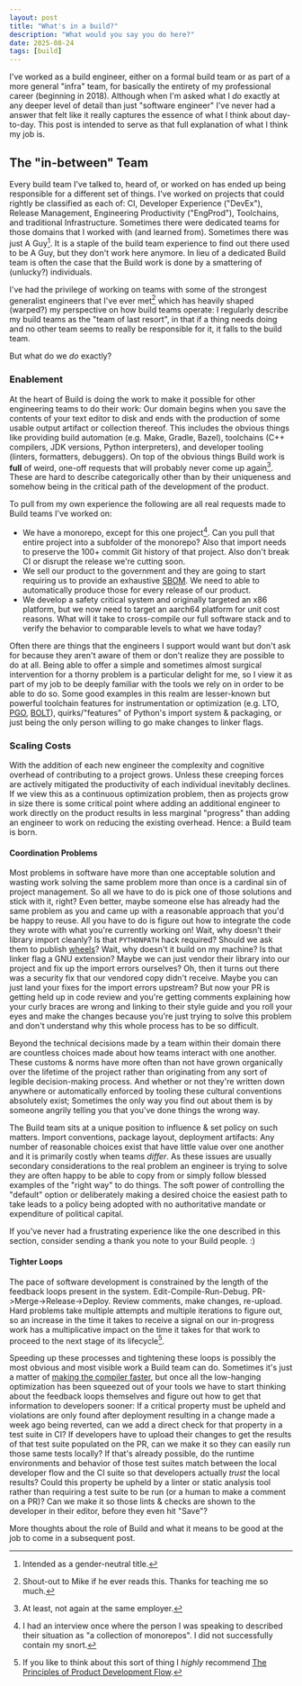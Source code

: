 ```yaml
---
layout: post
title: "What's in a build?"
description: "What would you say you do here?"
date: 2025-08-24
tags: [build]
---
```


I've worked as a build engineer, either on a formal build team or as part of a
more general "infra" team, for basically the entirety of my professional career
(beginning in 2018). Although when I'm asked what I _do_ exactly at any deeper
level of detail than just "software engineer" I've never had a answer that felt
like it really captures the essence of what I think about day-to-day. This post
is intended to serve as that full explanation of what I think my job is.

## The "in-between" Team

Every build team I've talked to, heard of, or worked on has ended up being
responsible for a different set of things. I've worked on projects that could
rightly be classified as each of: CI, Developer Experience ("DevEx"), Release
Management, Engineering Productivity ("EngProd"), Toolchains, and traditional
Infrastructure. Sometimes there were dedicated teams for those domains that I
worked with (and learned from). Sometimes there was just A Guy[^guy]. It is a
staple of the build team experience to find out there used to be A Guy, but they
don't work here anymore. In lieu of a dedicated Build team is often the case
that the Build work is done by a smattering of (unlucky?) individuals.

I've had the privilege of working on teams with some of the strongest generalist
engineers that I've ever met[^mike] which has heavily shaped (warped?) my
perspective on how build teams operate: I regularly describe my build teams as
the "team of last resort", in that if a thing needs doing and no other team seems
to really be responsible for it, it falls to the build team.

But what do we _do_ exactly?

### Enablement

At the heart of Build is doing the work to make it possible for other
engineering teams to do their work: Our domain begins when you save the contents
of your text editor to disk and ends with the production of some usable output
artifact or collection thereof. This includes the obvious things like providing
build automation (e.g. Make, Gradle, Bazel), toolchains (C++ compilers, JDK
versions, Python interpreters), and developer tooling (linters, formatters,
debuggers). On top of the obvious things Build work is **full** of weird,
one-off requests that will probably never come up again[^weird]. These are hard
to describe categorically other than by their uniqueness and somehow being in
the critical path of the development of the product.

To pull from my own experience the following are all real requests made to
Build teams I've worked on:

- We have a monorepo, except for this one project[^snort]. Can you pull that
  entire project into a subfolder of the monorepo? Also that import needs to
  preserve the 100+ commit Git history of that project. Also don't break CI or
  disrupt the release we're cutting soon.
- We sell our product to the government and they are going to start requiring us
  to provide an exhaustive
  [SBOM](https://www.cisa.gov/topics/cyber-threats-and-advisories/sbom/sbomresourceslibrary).
  We need to able to automatically produce those for every release of our
  product.
- We develop a safety critical system and originally targeted an x86 platform,
  but we now need to target an aarch64 platform for unit cost reasons. What will
  it take to cross-compile our full software stack and to verify the behavior to
  comparable levels to what we have today?

Often there are things that the engineers I support would want but don't ask for
because they aren't aware of them or don't realize they are possible to do at
all. Being able to offer a simple and sometimes almost surgical intervention for
a thorny problem is a particular delight for me, so I view it as part of my job
to be deeply familiar with the tools we rely on in order to be able to do so.
Some good examples in this realm are lesser-known but powerful toolchain
features for instrumentation or optimization (e.g. LTO,
[PGO](https://aaupov.github.io/blog/2023/07/09/pgo),
[BOLT](https://github.com/llvm/llvm-project/blob/main/bolt/README.md)),
quirks/"features" of Python's import system & packaging, or just being the only
person willing to go make changes to linker flags.

### Scaling Costs

With the addition of each new engineer the complexity and cognitive overhead of
contributing to a project grows. Unless these creeping forces are actively
mitigated the productivity of each individual inevitably declines. If we view
this as a continuous optimization problem, then as projects grow in size there
is some critical point where adding an additional engineer to work directly on
the product results in less marginal "progress" than adding an engineer to work
on reducing the existing overhead. Hence: a Build team is born.

#### Coordination Problems

Most problems in software have more than one acceptable solution and wasting
work solving the same problem more than once is a cardinal sin of project
management. So all we have to do is pick one of those solutions and stick with
it, right? Even better, maybe someone else has already had the same problem as
you and came up with a reasonable approach that you'd be happy to reuse. All you
have to do is figure out how to integrate the code they wrote with what you're
currently working on! Wait, why doesn't their library import cleanly? Is that
`PYTHONPATH` hack required? Should we ask them to publish
[wheels](https://stackoverflow.com/questions/38547651/what-are-wheels-used-for-and-why-are-they-helpful-in-the-context-of-installing)?
Wait, why doesn't it build on my machine? Is that linker flag a GNU extension?
Maybe we can just vendor their library into our project and fix up the import
errors ourselves? Oh, then it turns out there was a security fix that our
vendored copy didn't receive. Maybe you can just land your fixes for the import
errors upstream? But now your PR is getting held up in code review and you're
getting comments explaining how your curly braces are wrong and linking to their
style guide and you roll your eyes and make the changes because you're just
trying to solve this problem and don't understand why this whole process has to
be so difficult.

Beyond the technical decisions made by a team within their domain there are
countless choices made about how teams interact with one another. These customs
& norms have more often than not have grown organically over the lifetime of the
project rather than originating from any sort of legible decision-making
process. And whether or not they're written down anywhere or automatically
enforced by tooling these cultural conventions absolutely exist; Sometimes the
only way you find out about them is by someone angrily telling you that you've
done things the wrong way.

The Build team sits at a unique position to influence & set policy on such
matters. Import conventions, package layout, deployment artifacts: Any number of
reasonable choices exist that have little value over one another and it is
primarily costly when teams *differ*. As these issues are usually secondary
considerations to the real problem an engineer is trying to solve they are often
happy to be able to copy from or simply follow blessed examples of the "right
way" to do things. The soft power of controlling the "default" option or
deliberately making a desired choice the easiest path to take leads to a policy
being adopted with no authoritative mandate or expenditure of political capital.

If you've never had a frustrating experience like the one described in this
section, consider sending a thank you note to your Build people. :)

#### Tighter Loops

The pace of software development is constrained by the length of the feedback
loops present in the system. Edit-Compile-Run-Debug. PR->Merge->Release->Deploy.
Review comments, make changes, re-upload. Hard problems take multiple attempts
and multiple iterations to figure out, so an increase in the time it takes to
receive a signal on our in-progress work has a multiplicative impact on the time
it takes for that work to proceed to the next stage of its lifecycle[^flow].

Speeding up these processes and tightening these loops is possibly the most
obvious and most visible work a Build team can do. Sometimes it's just a matter
of [making the compiler faster](https://llvm.org/docs/HowToBuildWithPGO.html),
but once all the low-hanging optimization has been squeezed out of your tools we
have to start thinking about the feedback loops themselves and figure out how to
get that information to developers sooner: If a critical property must be upheld
and violations are only found after deployment resulting in a change made a week
ago being reverted, can we add a direct check for that property in a test suite
in CI? If developers have to upload their changes to get the results of that
test suite populated on the PR, can we make it so they can easily run those same
tests locally? If that's already possible, do the runtime environments and
behavior of those test suites match between the local developer flow and the CI
suite so that developers actually *trust* the local results? Could this property
be upheld by a linter or static analysis tool rather than requiring a test suite
to be run (or a human to make a comment on a PR)? Can we make it so those lints
& checks are shown to the developer in their editor, before they even hit
"Save"?

More thoughts about the role of Build and what it means to be good at the job to come in a subsequent post.


[^guy]: Intended as a gender-neutral title.

[^mike]: Shout-out to Mike if he ever reads this. Thanks for teaching me so much.

[^weird]: At least, not again at the same employer.

[^snort]: I had an interview once where the person I was speaking to described their situation as "a collection of monorepos". I did not successfully contain my snort.

[^flow]: If you like to think about this sort of thing I *highly* recommend [The Principles of Product Development Flow](https://www.goodreads.com/book/show/6278270-the-principles-of-product-development-flow).
